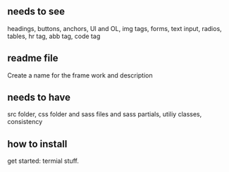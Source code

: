## needs to see 

headings,
buttons, anchors, Ul and OL, img tags, forms, text input, radios, tables, hr tag, abb tag, code tag

## readme file

Create a name for the frame work and description

## needs to have

src folder, css folder and sass files and sass partials, utiliy classes, consistency

## how to install

get started: termial stuff.